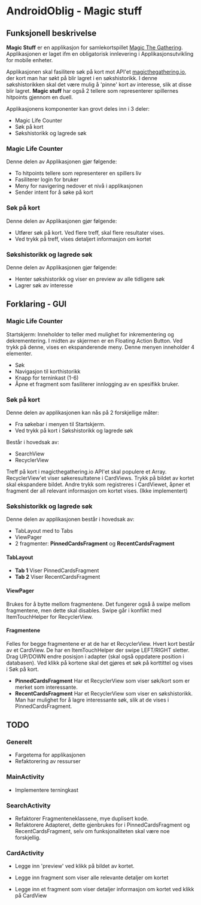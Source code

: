 # AndroidOblig - Magic stuff

## Funksjonell beskrivelse
**Magic Stuff** er en applikasjon for samlekortspillet [Magic The Gathering](https://magic.wizards.com/en).
Applikasjonen er laget ifm en obligatorisk innlevering i Applikasjonsutvikling for mobile enheter.

Applikasjonen skal fasilitere søk på kort mot API'et [magicthegathering.io](https://docs.magicthegathering.io/),
der kort man har søkt på blir lagret i en søkshistorikk.
I denne søkshistorikken skal det være mulig å 'pinne' kort av interesse,
slik at disse blir lagret. **Magic stuff** har også 2 tellere som representerer
spillernes hitpoints gjennom en duell.


Applikasjonens komponenter kan grovt deles inn i 3 deler:
* Magic Life Counter
* Søk på kort
* Søkshistorikk og lagrede søk

### Magic Life Counter
Denne delen av Applikasjonen gjør følgende:
* To hitpoints tellere som representerer en spillers liv
* Fasiliterer login for bruker
* Meny for navigering nedover et nivå i applikasjonen
* Sender intent for å søke på kort

### Søk på kort
Denne delen av Applikasjonen gjør følgende:
* Utfører søk på kort. Ved flere treff, skal flere resultater vises.
* Ved trykk på treff, vises detaljert informasjon om kortet

### Søkshistorikk og lagrede søk
Denne delen av Applikasjonen gjør følgende:
* Henter søkshistorikk og viser en preview av alle tidligere søk
* Lagrer søk av interesse

## Forklaring - GUI
### Magic Life Counter
Startskjerm: Inneholder to teller med mulighet for inkrementering og dekrementering.
I midten av skjermen er en Floating Action Button. Ved trykk på denne, vises en ekspanderende meny.
Denne menyen inneholder 4 elementer.
* Søk
* Navigasjon til korthistorikk
* Knapp for terninkast (1-6)
* Åpne et fragment som fasiliterer innlogging av en spesifikk bruker.

### Søk på kort
Denne delen av applikasjonen kan nås på 2 forskjellige måter:
* Fra søkebar i menyen til Startskjerm.
* Ved trykk på kort i Søkshistorikk og lagrede søk

Består i hovedsak av:
* SearchView
* RecyclerView

Treff på kort i magicthegathering.io API'et skal populere et Array. RecyclerView'et
viser søkeresultatene i CardViews. Trykk på bildet av kortet skal ekspandere bildet.
Andre trykk som registreres i CardViewet, åpner et fragment der all relevant informasjon
om kortet vises. (Ikke implementert)

### Søkshistorikk og lagrede søk
Denne delen av applikasjonen består i hovedsak av:
* TabLayout med to Tabs
* ViewPager
* 2 fragmenter: **PinnedCardsFragment** og **RecentCardsFragment**

#### TabLayout
* **Tab 1**
Viser PinnedCardsFragment
* **Tab 2**
Viser RecentCardsFragment
#### **ViewPager**
Brukes for å bytte mellom fragmentene. Det fungerer også å swipe mellom fragmentene,
men dette skal disables. Swipe går i konflikt med  ItemTouchHelper for RecyclerView.

#### Fragmentene
Felles for begge fragmentene er at de har et RecyclerView. Hvert kort består av
et CardView. De har en ItemTouchHelper der swipe LEFT/RIGHT sletter. Drag UP/DOWN
endre posisjon i adapter (skal også oppdatere position i databasen).
Ved klikk på kortene skal det gjøres et søk på korttittel og vises i Søk på kort.

* **PinnedCardsFragment**
Har et RecyclerView som viser søk/kort som er merket som interessante.
* **RecentCardsFragment**
Har et RecyclerView som viser en søkshistorikk. Man har mulighet for å lagre interessante søk,
slik at de vises i PinnedCardsFragment.

## TODO
### Generelt
* Fargetema for applikasjonen
* Refaktorering av ressurser

### MainActivity
* Implementere terningkast

### SearchActivity
* Refaktorer Fragmenteneklassene, mye duplisert kode.
* Refaktorere Adapteret, dette gjenbrukes for i PinnedCardsFragment og RecentCardsFragment,
selv om funksjonaliteten skal være noe forskjellig.

### CardActivity
* Legge inn 'preview' ved klikk på bildet av kortet.
* Legge inn fragment som viser alle relevante detaljer om kortet

* Legge inn et fragment som viser detaljer informasjon om kortet ved klikk på CardView
